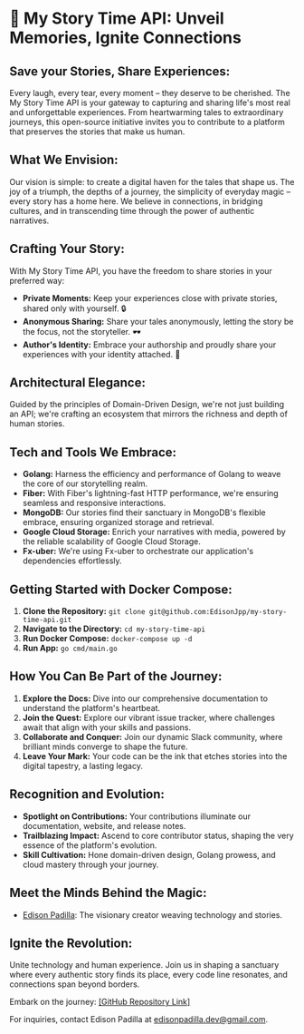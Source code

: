 # 📖 My Story Time API: Unveil Memories, Ignite Connections

## Save your Stories, Share Experiences:

Every laugh, every tear, every moment – they deserve to be cherished. The My Story Time API is your gateway to capturing and sharing life's most real and unforgettable experiences. From heartwarming tales to extraordinary journeys, this open-source initiative invites you to contribute to a platform that preserves the stories that make us human.

## What We Envision:

Our vision is simple: to create a digital haven for the tales that shape us. The joy of a triumph, the depths of a journey, the simplicity of everyday magic – every story has a home here. We believe in connections, in bridging cultures, and in transcending time through the power of authentic narratives.

## Crafting Your Story:

With My Story Time API, you have the freedom to share stories in your preferred way:
- **Private Moments:** Keep your experiences close with private stories, shared only with yourself. 🔒
- **Anonymous Sharing:** Share your tales anonymously, letting the story be the focus, not the storyteller. 🕶️
- **Author's Identity:** Embrace your authorship and proudly share your experiences with your identity attached. 🙌

## Architectural Elegance:

Guided by the principles of Domain-Driven Design, we're not just building an API; we're crafting an ecosystem that mirrors the richness and depth of human stories.

## Tech and Tools We Embrace:

- **Golang:** Harness the efficiency and performance of Golang to weave the core of our storytelling realm.
- **Fiber:** With Fiber's lightning-fast HTTP performance, we're ensuring seamless and responsive interactions.
- **MongoDB:** Our stories find their sanctuary in MongoDB's flexible embrace, ensuring organized storage and retrieval.
- **Google Cloud Storage:** Enrich your narratives with media, powered by the reliable scalability of Google Cloud Storage.
- **Fx-uber:** We're using Fx-uber to orchestrate our application's dependencies effortlessly.

## Getting Started with Docker Compose:

1. **Clone the Repository:** `git clone git@github.com:EdisonJpp/my-story-time-api.git`
2. **Navigate to the Directory:** `cd my-story-time-api`
3. **Run Docker Compose:** `docker-compose up -d`
4. **Run App:** `go cmd/main.go`

## How You Can Be Part of the Journey:

1. **Explore the Docs:** Dive into our comprehensive documentation to understand the platform's heartbeat.
2. **Join the Quest:** Explore our vibrant issue tracker, where challenges await that align with your skills and passions.
3. **Collaborate and Conquer:** Join our dynamic Slack community, where brilliant minds converge to shape the future.
4. **Leave Your Mark:** Your code can be the ink that etches stories into the digital tapestry, a lasting legacy.

## Recognition and Evolution:

- **Spotlight on Contributions:** Your contributions illuminate our documentation, website, and release notes.
- **Trailblazing Impact:** Ascend to core contributor status, shaping the very essence of the platform's evolution.
- **Skill Cultivation:** Hone domain-driven design, Golang prowess, and cloud mastery through your journey.

## Meet the Minds Behind the Magic:

- [Edison Padilla](https://github.com/EdisonJpp): The visionary creator weaving technology and stories.

## Ignite the Revolution:

Unite technology and human experience. Join us in shaping a sanctuary where every authentic story finds its place, every code line resonates, and connections span beyond borders.

Embark on the journey: [[GitHub Repository Link]](https://github.com/EdisonJpp/my-story-time-api)

For inquiries, contact Edison Padilla at [edisonpadilla.dev@gmail.com](edisonpadilla.dev@gmail.com).
